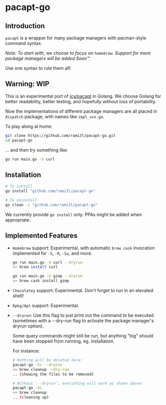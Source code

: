 # pacapt-go

## Introduction

`pacapt` is a wrapper for many package managers with pacman-style command syntax.

_Note: To start with, we choose to focus on `homebrew`. Support for more package managers will be added Soon™._

Use one syntax to rule them all!

## Warning: WIP

This is an experimental port of [icy/pacapt] in Golang. We choose Golang for better readability, better testing, and hopefully without loss of portability.

Now the implementations of different package managers are all placed in `dispatch` package, with names like `impl_xxx.go`.

To play along at home:

```bash
git clone https://github.com/rami3l/pacapt-go.git
cd pacapt-go
```

... and then try something like:

```bash
go run main.go -S curl
```

## Installation

```bash
# To install
go install "github.com/rami3l/pacapt-go"

# To uninstall
go clean -i "github.com/rami3l/pacapt-go"
```

We currently provide `go install` only.
PPAs might be added when appropriate.

## Implemented Features

- `Homebrew` support: Experimental, with automatic `brew cask` invocation implemented for `-S`, `-R`, `-Su`, and more.
  
    ```bash
    go run main.go -S curl --dryrun
    >> brew install curl

    go run main.go -S gimp --dryrun
    >> brew cask install gimp
    ```

- `Chocolatey` support: Experimental. Don't forget to run in an elevated shell!

- `Dpkg/Apt` support: Experimental.

- `--dryrun`: Use this flag to just print out the command to be executed (sometimes with a --dry-run flag to activate the package manager's dryrun option).

    Some query commands might still be run, but anything "big" should have been stopped from running, eg. installation.

    For instance:

    ```bash
    # Nothing will be deleted here:
    pacapt-go -Sc --dryrun
    >> brew cleanup --dry-run
    .. (showing the files to be removed)

    # Without `--dryrun`, everything will work as shown above:
    pacapt-go -Sc
    >> brew cleanup
    .. (cleaning up)
    ```

[icy/pacapt]: https://github.com/icy/pacapt
